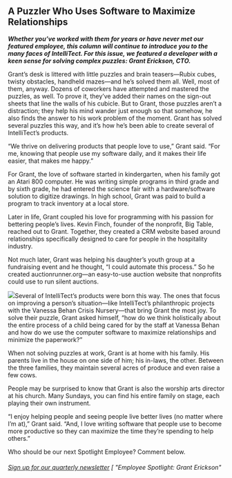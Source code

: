 

## A Puzzler Who Uses Software to Maximize Relationships

**_Whether you’ve worked with them for years or have never met our featured employee, this column will continue to introduce you to the many faces of IntelliTect. For this issue, we featured a developer with a keen sense for solving complex puzzles: Grant Erickson, CTO._**



Grant’s desk is littered with little puzzles and brain teasers—Rubix cubes, twisty obstacles, handheld mazes—and he’s solved them all. Well, most of them, anyway. Dozens of coworkers have attempted and mastered the puzzles, as well. To prove it, they’ve added their names on the sign-out sheets that line the walls of his cubicle. But to Grant, those puzzles aren’t a distraction; they help his mind wander just enough so that somehow, he also finds the answer to his work problem of the moment. Grant has solved several puzzles this way, and it’s how he’s been able to create several of IntelliTect’s products.

“We thrive on delivering products that people love to use,” Grant said. “For me, knowing that people use my software daily, and it makes their life easier, that makes me happy.”

For Grant, the love of software started in kindergarten, when his family got an Atari 800 computer. He was writing simple programs in third grade and by sixth grade, he had entered the science fair with a hardware/software solution to digitize drawings. In high school, Grant was paid to build a program to track inventory at a local store.

Later in life, Grant coupled his love for programming with his passion for bettering people’s lives. Kevin Finch, founder of the nonprofit, Big Table, reached out to Grant. Together, they created a CRM website based around relationships specifically designed to care for people in the hospitality industry.

Not much later, Grant was helping his daughter’s youth group at a fundraising event and he thought, “I could automate this process.” So he created auctionrunner.org—an easy-to-use auction website that nonprofits could use to run silent auctions.

![](https://intellitect.comhttps://intellitect.com/wp-content/uploads/2019/05/Quote-for-Grant.webp)Several of IntelliTect’s products were born this way. The ones that focus on improving a person’s situation—like IntelliTect’s philanthropic projects with the Vanessa Behan Crisis Nursery—that bring Grant the most joy. To solve their puzzle, Grant asked himself, “how do we think holistically about the entire process of a child being cared for by the staff at Vanessa Behan and how do we use the computer software to maximize relationships and minimize the paperwork?”

When not solving puzzles at work, Grant is at home with his family. His parents live in the house on one side of him; his in-laws, the other. Between the three families, they maintain several acres of produce and even raise a few cows.

People may be surprised to know that Grant is also the worship arts director at his church. Many Sundays, you can find his entire family on stage, each playing their own instrument.



“I enjoy helping people and seeing people live better lives (no matter where I’m at),” Grant said. “And, I love writing software that people use to become more productive so they can maximize the time they’re spending to help others.”

Who should be our next Spotlight Employee? Comment below.

###### [Sign up for our quarterly newsletter](https://bit.ly/2Nhro9T) [ "Employee Spotlight: Grant Erickson"
